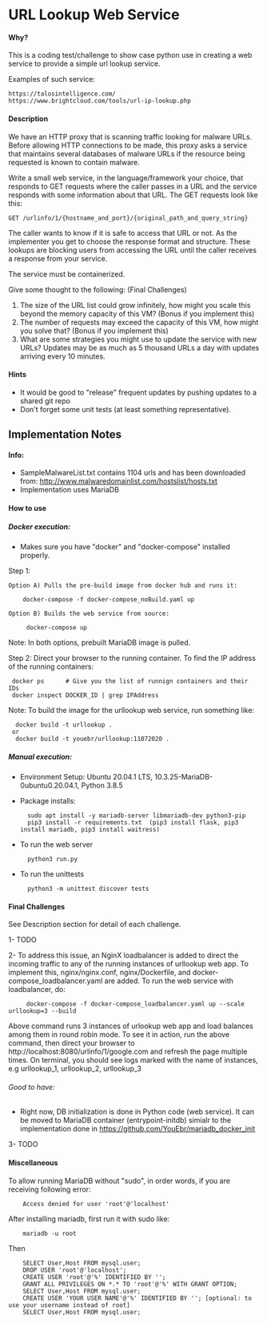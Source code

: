 # URL Lookup Web Service

#### Why?
This is a coding test/challenge to show case python use in creating a web service to provide a simple url lookup service.

Examples of such service: 

    https://talosintelligence.com/    
    https://www.brightcloud.com/tools/url-ip-lookup.php

#### Description

We have an HTTP proxy that is scanning traffic looking for malware URLs. Before
allowing HTTP connections to be made, this proxy asks a service that maintains several
databases of malware URLs if the resource being requested is known to contain
malware.

Write a small web service, in the language/framework your choice, that responds to
GET requests where the caller passes in a URL and the service responds with some
information about that URL. The GET requests look like this:

    GET /urlinfo/1/{hostname_and_port}/{original_path_and_query_string}
    
The caller wants to know if it is safe to access that URL or not. As the implementer you
get to choose the response format and structure. These lookups are blocking users
from accessing the URL until the caller receives a response from your service.

The service must be containerized.

Give some thought to the following: (Final Challenges)

1) The size of the URL list could grow infinitely, how might you scale this beyond the memory capacity of this VM? (Bonus if you implement this)
2) The number of requests may exceed the capacity of this VM, how might you solve that? (Bonus if you implement this)
3) What are some strategies you might use to update the service with new URLs? Updates may be as much as 5 thousand URLs a day with updates arriving every
10 minutes.

#### Hints
* It would be good to "release" frequent updates by pushing updates to a shared git repo
* Don't forget some unit tests (at least something representative).

## Implementation Notes
#### Info:
* SampleMalwareList.txt contains 1104 urls and has been downloaded from: http://www.malwaredomainlist.com/hostslist/hosts.txt
* Implementation uses MariaDB

#### How to use



##### Docker execution:
* Makes sure you have "docker" and "docker-compose" installed properly. 

Step 1:

    Option A) Pulls the pre-build image from docker hub and runs it:

        docker-compose -f docker-compose_noBuild.yaml up
    
    Option B) Builds the web service from source: 
        
         docker-compose up
Note: In both options, prebuilt MariaDB image is pulled.

Step 2:
Direct your browser to the running container. To find the IP address of the running containers:
    
     docker ps      # Give you the list of runnign containers and their IDs
     docker inspect DOCKER_ID | grep IPAddress

Note: To build the image for the urllookup web service, run something like:

      docker build -t urllookup .
     or 
      docker build -t youebr/urllookup:11072020 .

##### Manual execution:
* Environment Setup: Ubuntu 20.04.1 LTS, 10.3.25-MariaDB-0ubuntu0.20.04.1, Python 3.8.5
* Package installs:

        sudo apt install -y mariadb-server libmariadb-dev python3-pip
        pip3 install -r requirements.txt  (pip3 install flask, pip3 install mariadb, pip3 install waitress)

* To run the web server

        python3 run.py

* To run the unittests

        python3 -m unittest discover tests


#### Final Challenges
See Description section for detail of each challenge.

1- TODO

2- To address this issue, an NginX loadbalancer is added to direct the incoming traffic to any of the running instances of urllookup web app.
To implement this,  nginx/nginx.conf, nginx/Dockerfile, and docker-compose_loadbalancer.yaml are added. To run the web service with loadbalancer, do:

         docker-compose -f docker-compose_loadbalancer.yaml up --scale urllookup=3 --build
Above command runs 3 instances of urlookup web app and load balances among them in round robin mode. To see it in action, run the above command, then direct your browser to  http://localhost:8080/urlinfo/1/google.com and refresh the page multiple times.  On terminal, you should see logs marked with the name of instances, e.g urllookup_1, urllookup_2, urllookup_3   

###### Good to have: 
* Right now, DB initialization is done in Python code (web service). It can be moved to MariaDB container (entrypoint-initdb) simialr to the implementation done in  https://github.com/YouEbr/mariadb_docker_init

3- TODO

#### Miscellaneous
 To allow running MariaDB without "sudo", in order words, if you are receiving following error:
 
        Access denied for user 'root'@'localhost'
 
After installing mariadb, first run it with sudo like:

        mariadb -u root
Then   
   
        SELECT User,Host FROM mysql.user;    
        DROP USER 'root'@'localhost';
        CREATE USER 'root'@'%' IDENTIFIED BY '';
        GRANT ALL PRIVILEGES ON *.* TO 'root'@'%' WITH GRANT OPTION;
        SELECT User,Host FROM mysql.user;
        CREATE USER 'YOUR USER NAME'@'%' IDENTIFIED BY ''; [optional: to use your username instead of root] 
        SELECT User,Host FROM mysql.user;  
